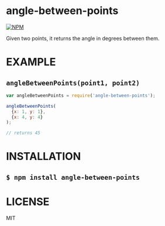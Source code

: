 angle-between-points
=====

[![NPM](https://nodei.co/npm/angle-between-points.png)](https://nodei.co/npm/angle-between-points/)

Given two points, it returns the angle in degrees between them.

EXAMPLE
====

`angleBetweenPoints(point1, point2)`
---

```js
var angleBetweenPoints = require('angle-between-points');

angleBetweenPoints(
  {x: 1, y: 1},
  {x: 4, y: 4}
);

// returns 45
```

INSTALLATION
===
`$ npm install angle-between-points`
---

LICENSE
=======

MIT
